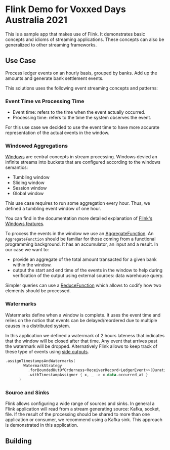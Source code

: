 # Flink Demo for Voxxed Days Australia 2021

This is a sample app that makes use of Flink. It demonstrates basic concepts and idioms of streaming applications.
These concepts can also be generalized to other streaming frameworks.

## Use Case

Process ledger events on an hourly basis, grouped by banks. Add up the amounts and generate bank settlement events.

This solutions uses the following event streaming concepts and patterns:

### Event Time vs Processing Time

* Event time: refers to the time when the event actually occurred.
* Processing time: refers to the time the system observes the event.

For this use case we decided to use the event time to have more accurate representation of the actual events in the window.

### Windowed Aggregations

[Windows](https://ci.apache.org/projects/flink/flink-docs-release-1.13/docs/dev/datastream/operators/windows/#windows) are central concepts in stream processing. Windows devied an infinite streams into buckets that are configured according to
the windows semantics:

* Tumbling window
* Sliding window
* Session window
* Global window

This use case requires to run some aggregation every hour. Thus, we defined a tumbling event window of one hour.

You can find in the documentation more detailed explanation of [Flink's Windows features](https://ci.apache.org/projects/flink/flink-docs-release-1.13/docs/dev/datastream/operators/windows/#windows).

To process the events in the window we use an [AggregateFunction](https://ci.apache.org/projects/flink/flink-docs-release-1.13/docs/dev/datastream/operators/windows/#aggregatefunction). An ```AggregateFunction``` should be familiar for those coming from a functional programming background.
It has an accumulator, an input and a result. In our case we want to:

* provide an aggregate of the total amount transacted for a given bank within the window.
* output the start and end time of the events in the window to help during verification of the output using external sources: data warehouse query.

Simpler queries can use a [ReduceFunction](https://ci.apache.org/projects/flink/flink-docs-release-1.13/docs/dev/datastream/operators/windows/#reducefunction) which allows
to codify how two elements should be processed.

### Watermarks

Watermarks define when a window is complete. It uses the event time and relies on the notion that events can be delayed/reordered due to multiple causes in a distributed system.

In this application we defined a watermark of 2 hours lateness that indicates that the window will be closed after that time. Any event that arrives past the watermark will
be dropped. Alternatively Flink allows to keep track of these type of events using [side outputs](https://ci.apache.org/projects/flink/flink-docs-release-1.13/docs/dev/datastream/operators/windows/#getting-late-data-as-a-side-output).

```Kotlin
.assignTimestampsAndWatermarks(
        WatermarkStrategy
          .forBoundedOutOfOrderness<ReceiverRecord<LedgerEvent>>(Duration.ofHours(2))
          .withTimestampAssigner { x, _ -> x.data.occurred_at }
      )
```

### Source and Sinks

Flink allows configuring a wide range of sources and sinks. In general a Flink application will read from a stream generating source:
Kafka, socket, file. If the result of the processing should be shared to more than one application or consumer, we recommend using a
Kafka sink. This approach is demonstrated in this application.

## Building


